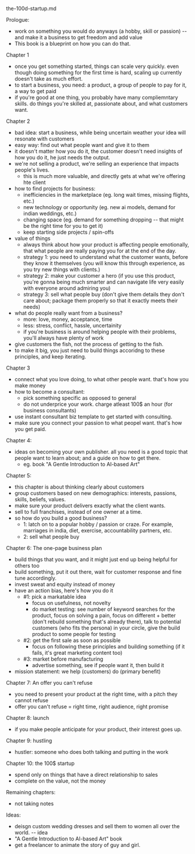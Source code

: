 the-100d-startup.md

Prologue:
- work on something you would do anyways (a hobby, skill or passion) -- and make it a business to get freedom and add value
- This book is a blueprint on how you can do that. 

Chapter 1
- once you get something started, things can scale very quickly. even though doing something for the first time is hard, scaling up currently doesn't take as much effort.
- to start a business, you need: a product, a group of people to pay for it, a way to get paid
- if you're good at one thing, you probably have many compliemntary skills. do things you're skilled at, passionate about, and what customers want.

Chapter 2
- bad idea: start a business, while being uncertain weather your idea will resonate with customers
- easy way: find out what people want and give it to them
- it doesn't matter how you do it, the customer doesn't need insights of how you do it, he just needs the output.
- we're not selling a product, we're selling an experience that impacts people's lives.
	- this is much more valuable, and directly gets at what we're offering hte client
- how to find projects for business:
	- inefficiencies in the marketplace (eg. long wait times, missing flights, etc.)
	- new technology or opportunity (eg. new ai models, demand for indian weddings, etc.)
	- changing space (eg. demand for something dropping -- that might be the right time for you to get it)
	- keep starting side projects / spin-offs
- value of things
	- always think about how your product is affecting people emotionally, that what people are really paying you for at the end of the day.
	- strategy 1: you need to understand what the customer wants, before they know it themselves (you will know this through experience, as you try new things with clients.)
	- strategy 2: make your customer a hero (if you use this product, you're gonna being much smarter and can navigate life very easily with everyone around admiring you)
	- strategy 3: sell what people buy (don't give them details they don't care about; package them properly so that it exactly meets their needs)
- what do people really want from a business?
	- more: love, money, acceptance, time
	- less: stress, conflict, hassle, uncertainity
	- if you're business is around helping people with their problems, you'll always have plenty of work
- give customers the fish, not the process of getting to the fish.
- to make it big, you just need to build things accoridng to these principles, and keep iterating.

Chapter 3
- connect what you love doing, to what other people want. that's how you make money
- how to become a consultant:
	- pick something specific as opposed to general
	- do not underprice your work. charge atleast 100$ an hour (for business consultants)
- use instant consultant biz template to get started with consulting.
- make sure you connect your passion to what peopel want. that's how you get paid.

Chapter 4: 
- ideas on becoming your own publisher. all you need is a good topic that people want to learn about; and a guide on how to get there.
	- eg. book "A Gentle Introduction to AI-based Art"

Chapter 5: 
- this chapter is about thinking clearly about customers
- group customers based on new demographics: interests, passions, skills, beliefs, values. 
- make sure your product delivers exactly what the client wants. 
- sell to full franchises, instead of one owner at a time. 
- so how do you build a good business?
	- 1: latch on to a popular hobby / passion or craze. For example, marriages in india, diet, exercise, accountability partners, etc. 
	- 2: sell what people buy

Chapter 6: The one-page business plan 
- build things that you want, and it might just end up being helpful for others too
- build something, put it out there, wait for customer response and fine tune accordingly.
- invest sweat and equity instead of money
- have an action bias, here's how you do it
	- #1: pick a markatable idea
		- focus on usefulness, not novelty
		- do market testing: see number of keyword searches for the product, focus on solving a pain, focus on different + better (don't rebuild something that's already there), talk to potential customers (who fits the persona) in your circle, give the build product to some people for testing
	- #2: get the first sale as soon as possible
		- focus on following these principles and building something (if it fails, it's great marketing content too)
	- #3: market before manufacturing
		- advertise something, see if people want it, then build it
- mission statement: we help (customers) do (primary benefit)

Chapter 7: An offer you can't refuse
- you need to present your product at the right time, with a pitch they cannot refuse
- offer you can't refuse = right time, right audience, right promise

Chapter 8: launch
- if you make people anticipate for your product, their interest goes up.


Chapter 9: hustling
- hustler: someone who does both talking and putting in the work

Chapter 10: the 100$ startup
- spend only on things that have a direct relationship to sales
- complete on the value, not the money

Remaining chapters:
- not taking notes

Ideas:
- deisgn custom wedding dresses and sell them to women all over the world. -- idea
- "A Gentle Introduction to AI-based Art" book
- get a freelancer to animate the story of guy and girl. 




















